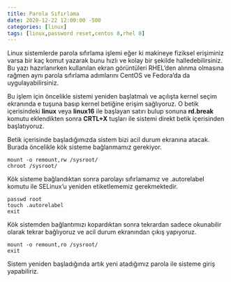 ```yaml
---
title: Parola Sıfırlama
date: 2020-12-22 12:00:00 -500
categories: [linux]
tags: [linux,password reset,centos 8,rhel 8]
---
```


Linux sistemlerde parola sıfırlama işlemi eğer ki makineye fiziksel erişiminiz varsa bir kaç komut yazarak bunu hızlı ve kolay bir şekilde halledebilirsiniz. Bu yazı hazırlanırken kullanılan ekran görüntüleri RHEL’den alınma olmasına rağmen aynı parola sıfırlama adımlarını CentOS ve Fedora’da da uygulayabilirsiniz.

Bu işlem için öncelikle sistemi yeniden başlatmalı ve açılışta kernel seçim ekranında e tuşuna basıp kernel betiğine erişim sağlıyoruz. O betik içerisindeki **linux** veya **linux16** ile başlayan satırı bulup sonuna **rd.break** komutu eklendikten sonra **CRTL+X** tuşları ile sistemi direkt betik içerisinden başlatıyoruz.


Betik içerisinde başladığımızda sistem bizi acil durum ekranına atacak. Burada öncelikle kök sisteme bağlanmamız gerekiyor.

```
mount -o remount,rw /sysroot/
chroot /sysroot/
```

Kök sisteme bağlandıktan sonra parolayı sıfırlamamız ve .autorelabel komutu ile SELinux’u yeniden etiketlememiz gerekmektedir.

```
passwd root
touch .autorelabel
exit
```

Kök sistemden bağlantımızı kopardıktan sonra tekrardan sadece okunabilir olarak tekrar bağlıyoruz ve acil durum ekranından çıkış yapıyoruz.

```
mount -o remount,ro /sysroot/
exit
```

Sistem yeniden başladığında artık yeni atadığımız parola ile sisteme giriş yapabiliriz.